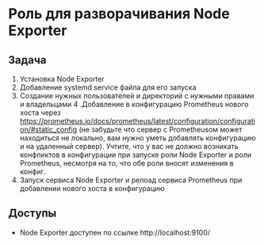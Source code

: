 # Роль для разворачивания Node Exporter
## Задача
1. Установка Node Exporter
2. Добавление systemd service файла для его запуска
3. Создание нужных пользователей и директорий с нужными правами и владельцами
4 .Добавление в конфигурацию Prometheus нового хоста через https://prometheus.io/docs/prometheus/latest/configuration/configuration/#static_config (не забудьте что сервер с Prometheusом может находиться не локально, вам нужно уметь добавлять конфигурацию и на удаленный сервер). Учтите, что у вас не должно возникать конфликтов в конфигурации при запуске роли Node Exporter и роли Prometheus, несмотря на то, что обе роли вносят изменения в конфиг.
5. Запуск сервиса Node Exporter и релоад сервиса Prometheus при добавлении нового хоста в конфигурацию

## Доступы
- Node Exporter доступен по ссылке http://localhost:9100/